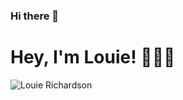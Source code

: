 ### Hi there 👋

<!--
**LouieRichardson99/louierichardson99** is a ✨ _special_ ✨ repository because its `README.md` (this file) appears on your GitHub profile.

Here are some ideas to get you started:

- 🔭 I’m currently working on ...
- 🌱 I’m currently learning ...
- 👯 I’m looking to collaborate on ...
- 🤔 I’m looking for help with ...
- 💬 Ask me about ...
- 📫 How to reach me: ...
- 😄 Pronouns: ...
- ⚡ Fun fact: ...
-->

# Hey, I'm Louie! 🙋🏼‍♂️

![Louie Richardson](https://user-images.githubusercontent.com/60019261/149426015-dd2dbf78-30f5-4af0-ac96-87c6079f52b8.gif)
